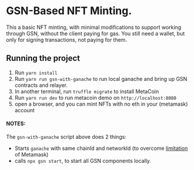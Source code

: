 # GSN-Based NFT Minting.
This a basic NFT minting, with minimal modifications to support working through GSN, without the client paying for gas.
You still need a wallet, but only for signing transactions, not paying for them.


## Running the project

1. Run `yarn install `
2. Run `yarn run gsn-with-ganache` to run local ganache and bring up GSN contracts and relayer.
3. In another terminal, run `truffle migrate` to install MetaCoin
4. Run `yarn run dev` to run metacoin demo on `http://localhost:8080`
5. open a browser, and you can mint NFTs with no eth in your (metamask) account

#### NOTES:

The `gsn-with-ganache` script above does 2 things:

- Starts `ganache` with same chainId and networkId (to overcome [limitation](https://github.com/MetaMask/metamask-extension/issues/8385) of Metamask)
- calls `npx gsn start`, to start all GSN components locally.
